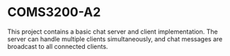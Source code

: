 # COMS3200-A2

This project contains a basic chat server and client implementation. The server can handle multiple clients simultaneously, and chat messages are broadcast to all connected clients.